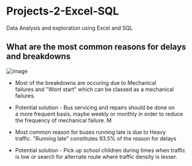 # Projects-2-Excel-SQL
Data Analysis and exploration using Excel and SQL

## What are the most common reasons for delays and breakdowns
![image](https://github.com/user-attachments/assets/0278cc79-5738-4ea8-8c5a-d74cda73f5f3)

-	Most of the breakdowns are occuring due to Mechanical						
failures and "Wont start" which can be classed as a mechanical						
failures.						
						
- Potential solution - Bus servicing and repairs should be done on 						
a more frequent basis, maybe weekly or monthly in order to reduce						
the frequency of mechanical failure. M

- Most common reason for buses running late is due to Heavy						
traffic.  "Running late" constitutes 93.5% of the reason for delays 						
						
- Potential solution - Pick up school children during times when traffic 						
is low or search for alternate route where traffic density is lesser.						





